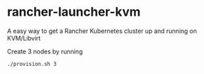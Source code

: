 # rancher-launcher-kvm
A easy way to get a Rancher Kubernetes cluster up and running on KVM/Libvirt

Create 3 nodes by running 
```
./provision.sh 3
```
